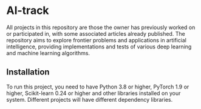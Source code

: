 # AI-track

All projects in this repository are those the owner has previously worked on or participated in, with some associated articles already published. The repository aims to explore frontier problems and applications in artificial intelligence, providing implementations and tests of various deep learning and machine learning algorithms.

## Installation

To run this project, you need to have Python 3.8 or higher, PyTorch 1.9 or higher, Scikit-learn 0.24 or higher and other libraries installed on your system. 
Different projects will have different dependency libraries.

